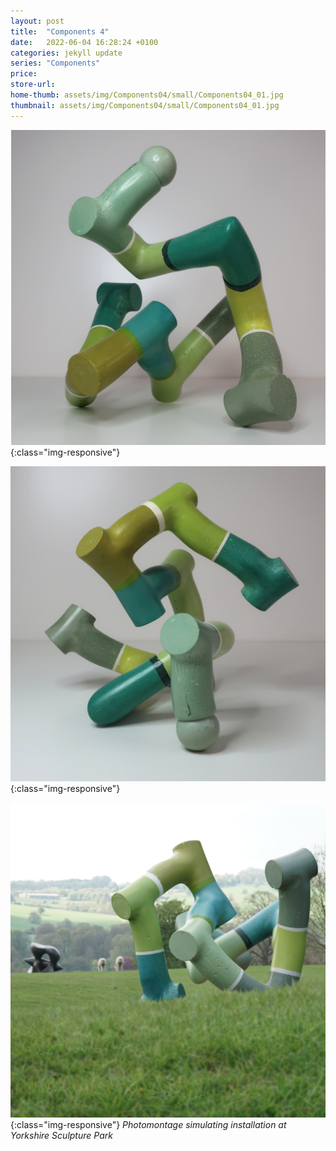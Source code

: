 ```yaml
---
layout: post
title:  "Components 4"
date:   2022-06-04 16:28:24 +0100
categories: jekyll update
series: "Components"
price:
store-url: 
home-thumb: assets/img/Components04/small/Components04_01.jpg
thumbnail: assets/img/Components04/small/Components04_01.jpg
---
```


![Components 4 Sculpture](/assets/img/Components04/Components04_01.jpg){:class="img-responsive"}

![Components 4 Sculpture](/assets/img/Components04/Components04_02.jpg){:class="img-responsive"}

![Components 4 Sculpture](/assets/img/Components04/Components04_03.jpg){:class="img-responsive"}
*Photomontage simulating installation at Yorkshire Sculpture Park*
